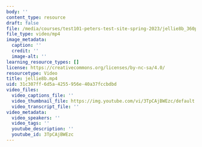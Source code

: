 ```yaml
---
body: ''
content_type: resource
draft: false
file: /media/courses/test101-peters-test-site-spring-2023/jellie8b_360p_16_9.mp4
file_type: video/mp4
image_metadata:
  caption: ''
  credit: ''
  image-alt: ''
learning_resource_types: []
license: https://creativecommons.org/licenses/by-nc-sa/4.0/
resourcetype: Video
title: jellie8b.mp4
uid: 31c307ff-6d5a-4255-956e-40a37fccbdbd
video_files:
  video_captions_file: ''
  video_thumbnail_file: https://img.youtube.com/vi/3TpCAjBWEzc/default.jpg
  video_transcript_file: ''
video_metadata:
  video_speakers: ''
  video_tags: ''
  youtube_description: ''
  youtube_id: 3TpCAjBWEzc
---
```

